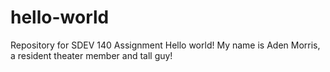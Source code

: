 # hello-world
Repository for SDEV 140 Assignment
Hello world! My name is Aden Morris, a resident theater member and tall guy!
